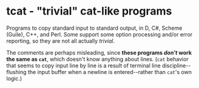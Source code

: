 # tcat - "trivial" cat-like programs

Programs to copy standard input to standard output, in D, C#, Scheme (Guile),
C++, and Perl. Some support some option processing and/or error reporting, so
they are not all actually *trivial*.

The comments are perhaps misleading, since **these programs *don't* work the
same as `cat`**, which doesn't know anything about lines. (`cat` behavior that
seems to copy input line by line is a result of terminal line
discipline--flushing the input buffer when a newline is entered--rather than
`cat`'s own logic.)
